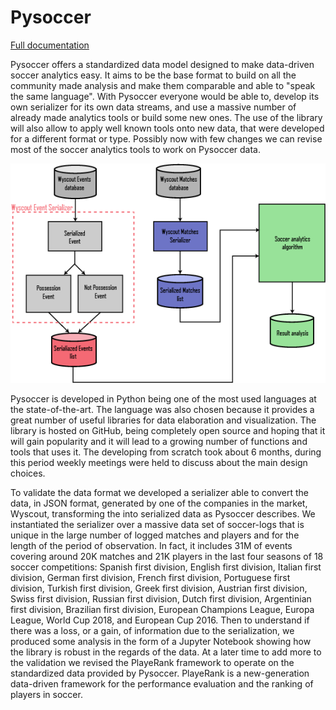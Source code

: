 # Pysoccer

[Full documentation](https://pysoccer.readthedocs.io/en/latest/)

Pysoccer offers a standardized data model designed to make data-driven soccer analytics easy. It aims to be the base format to build on all the community made analysis and make them comparable and able to "speak the same language". With Pysoccer everyone would be able to, develop its own serializer for its own data streams, and use a massive number of already made analytics tools or build some new ones. The use of the library will also allow to apply well known tools onto new data, that were developed for a different format or type. Possibly now with few changes we can revise most of the soccer analytics tools to work on Pysoccer data.

![Schema of the Pysoccer workflow](Workflow_Pysoccer.png)

Pysoccer is developed in Python being one of the most used languages at the state-of-the-art. The language was also chosen because it provides a great number of useful libraries for data elaboration and visualization. The library is hosted on GitHub, being completely open source and hoping that it will gain popularity and it will lead to a growing number of functions and tools that uses it. The developing from scratch took about 6 months, during this period weekly meetings were held to discuss about the main design choices.

To validate the data format we developed a serializer able to convert the data, in JSON format, generated by one of the companies in the market, Wyscout, transforming the into serialized data as Pysoccer describes. We instantiated the serializer over a massive data set of soccer-logs that is unique in the large number of logged matches and players and for the length of the period of observation. In fact, it includes 31M of events covering around 20K matches and 21K players in the last four seasons of 18 soccer competitions: Spanish first division, English first division, Italian first division, German first division, French first division, Portuguese first division, Turkish first division, Greek first division, Austrian first division, Swiss first division, Russian first division, Dutch first division, Argentinian first division, Brazilian first division, European Champions League, Europa League, World Cup 2018, and European Cup 2016. Then to understand if there was a loss, or a gain, of information due to the serialization, we produced some analysis in the form of a Jupyter Notebook showing how the library is robust in the regards of the data. At a later time to add more to the validation we revised the PlayeRank framework to operate on the standardized data provided by Pysoccer. PlayeRank is a new-generation data-driven framework for the performance evaluation and the ranking of players in soccer.
